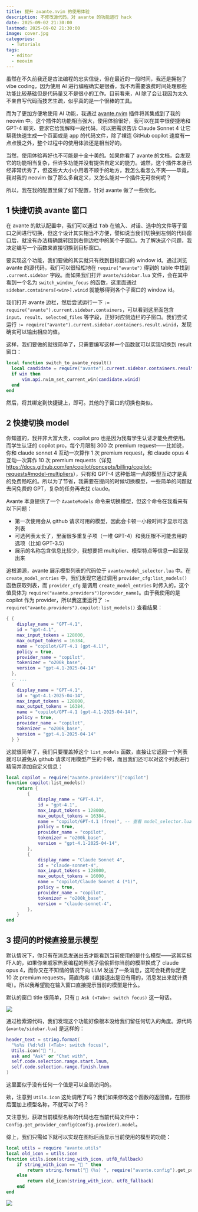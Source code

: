 ```yaml
---
title: 提升 avante.nvim 的使用体验
description: 不修改源代码，对 avante 的功能进行 hack
date: 2025-09-02 21:30:00
lastmod: 2025-09-02 21:30:00
image: cover.jpg
categories:
  - Tutorials
tags:
  - editor
  - neovim
---
```


虽然在不久前我还是古法编程的忠实信徒，但在最近的一段时间，我还是拥抱了 vibe coding，因为使用 AI 进行编程确实是很香，我不再需要浪费时间处理那些功能比较基础但是代码量又不是很小的工作。目前看来，AI 除了会让我因为太久不亲自写代码而技艺生疏，似乎真的是一个很棒的工具。

而为了更加方便地使用 AI 功能，我通过 [avante.nvim](https://github.com/yetone/avante.nvim) 插件将其集成到了我的 neovim 中。这个插件的功能相当强大，使用体验很好，我可以在其中很便捷地和 GPT-4 聊天、要求它给我解释一段代码，可以把需求告诉 Claude Sonnet 4 让它帮我快速生成一个页面或是 app 的代码文件，除了裸连 GitHub copilot 速度有一点点慢之外，整个过程中的使用体验还是相当好的。

当然，使用体验再好也不可能是十全十美的。如果你看了 avante 的文档，会发现它的功能相当复杂，但许多功能并没有提供自定义的能力。诚然，这个插件本身已经非常优秀了，但这些大大小小用着不顺手的地方，我怎么看怎么不爽——毕竟，我对我的 neovim 做了那么多自定义，又怎么能对一个插件无可奈何呢？

所以，我在我的配置里做了如下配置，针对 avante 做了一些优化。

## 1 快捷切换 avante 窗口

在 avante 的默认配置中，我们可以通过 <kbd>Tab</kbd> 在输入、对话、选中的文件等子窗口之间进行切换，但这个设计其实相当不方便，譬如说当我们切换到左侧的代码窗口后，就没有办法精确跳转回到右侧边栏中的某个子窗口。为了解决这个问题，我决定编写一个函数来直接切换到目标窗口。

要实现这个功能，我们要做的其实就只有找到目标窗口的 window id。通过浏览 avante 的源代码，我们可以很轻松地在 `require("avante")` 得到的 table 中找到 `.current.sidebar` 字段。而如果我们打开 `avante/sidebar.lua` 文件，会在其中看到一个名为 `switch_window_focus` 的函数，这里面通过 `sidebar.containers[<win>].winid` 就能够得到各个子窗口的 window
id。

我们打开 avante 边栏，然后尝试运行一下 `:= require("avante").current.sidebar.containers`，可以看到这里面包含 `input`、`result`、`selected_files` 等字段，正好对应侧边栏的子窗口。我们尝试运行 `:= require("avante").current.sidebar.containers.result.winid`，发现确实可以输出相应的值。

这样，我们要做的就很简单了，只需要编写这样一个函数就可以实现切换到 result 窗口：

```lua
local function switch_to_avante_result()
  local candidate = require("avante").current.sidebar.containers.result
  if win then
      vim.api.nvim_set_current_win(candidate.winid)
  end
end
```

然后，将其绑定到快捷键上，即可。其他的子窗口的切换也类似。

## 2 快捷切换 model

你知道的，我并非大富大贵，copilot pro 也是因为我有学生认证才能免费使用。而学生认证的 copilot pro，每个月限制 300 次 premium request——比如说，你和 claude sonnet 4 互动一次算作 1 次 premium request，和 claude opus 4 互动一次算作 10 次 premium requests（详见 <https://docs.github.com/en/copilot/concepts/billing/copilot-requests#model-multipliers>），只有和 GPT-4 这种低端一点的模型互动才是真的免费畅吃的。所以为了节省，我需要在提问的时候切换模型，一些简单的问题就去问免费的 GPT，复杂的任务再去找 claude。

Avante 本身提供了一个 `AvanteModels` 命令来切换模型，但这个命令在我看来有以下问题：

- 第一次使用会从 github 请求可用的模型，因此会卡顿一小段时间才显示可选列表
- 可选列表太长了，里面很多重复子项（一堆 GPT-4）和我压根不可能去用的选项（比如 GPT-3.5）
- 展示的名称包含信息比较少，我想要把 multiplier、模型特点等信息一起呈现出来

追根溯源，avante 展示模型列表的代码位于 `avante/model_selector.lua` 中。在 `create_model_entries` 中，我们发现它通过调用 `provider_cfg:list_models()` 函数获取列表，而 `provider_cfg` 是调用 `create_model_entries` 时传入的，这个值具体为 `require("avante.providers")[provider_name]`。由于我使用的是 copilot 作为 provider，所以我这里运行了 `:= require("avante.providers").copilot:list_models()` 查看结果：

```lua
{ {
    display_name = "GPT-4.1",
    id = "gpt-4.1",
    max_input_tokens = 128000,
    max_output_tokens = 16384,
    name = "copilot/GPT-4.1 (gpt-4.1)",
    policy = true,
    provider_name = "copilot",
    tokenizer = "o200k_base",
    version = "gpt-4.1-2025-04-14"
  },
  -- ...
  {
    display_name = "GPT-4.1",
    id = "gpt-4.1-2025-04-14",
    max_input_tokens = 128000,
    max_output_tokens = 16384,
    name = "copilot/GPT-4.1 (gpt-4.1-2025-04-14)",
    policy = true,
    provider_name = "copilot",
    tokenizer = "o200k_base",
    version = "gpt-4.1-2025-04-14"
  } }
```

这就很简单了，我们只要覆盖掉这个 `list_models` 函数，直接让它返回一个列表就可以避免从 github 请求可用模型产生的卡顿，而且我们还可以对这个列表进行精简并添加自定义信息：

```lua
local copilot = require("avante.providers")["copilot"]
function copilot:list_models()
    return {
        {
            display_name = "GPT-4.1",
            id = "gpt-4.1",
            max_input_tokens = 128000,
            max_output_tokens = 16384,
            name = "copilot/GPT-4.1 (free)", -- 查看 model_selector.lua 可以看到呈现的名称使用了这个字段
            policy = true,
            provider_name = "copilot",
            tokenizer = "o200k_base",
            version = "gpt-4.1-2025-04-14",
        },
        {
            display_name = "Claude Sonnet 4",
            id = "claude-sonnet-4",
            max_input_tokens = 128000,
            max_output_tokens = 16000,
            name = "copilot/Claude Sonnet 4 (*1)",
            policy = true,
            provider_name = "copilot",
            tokenizer = "o200k_base",
            version = "claude-sonnet-4",
        },
    }
end
```

## 3 提问的时候直接显示模型

默认情况下，你只有在消息发送出去才能看到当前使用的是什么模型——这其实挺吓人的，如果你亲戚家热爱编程的熊孩子偷偷把你当前的模型换成了 claude opus 4，而你又在不知情的情况下向 LLM 发送了一条消息，这可会耗费你足足 10 次 premium requests，简直肉疼（直接退出是没有用的，消息发出来就计费呦）。所以我希望能在输入窗口直接提示当前的模型是什么。

默认的窗口 title 很简单，只有 `󱜸 Ask (<Tab>: switch focus)` 这一句话。

![](input-prompt-before.jpg)

通过检索源代码，我们发现这个功能好像根本没给我们留任何切入的角度。源代码 (`avante/sidebar.lua`) 是这样的：

```lua
header_text = string.format(
  "%s%s (%d:%d) (<Tab>: switch focus)",
  Utils.icon("󱜸 "),
  ask and "Ask" or "Chat with",
  self.code.selection.range.start.lnum,
  self.code.selection.range.finish.lnum
)
```

这里面似乎没有任何一个值是可以全局访问的。

欸，注意到 `Utils.icon` 这处调用了吗？我们如果修改这个函数的返回值，在图标后面加上模型名称，不就可以了吗？

又注意到，获取当前模型名称的代码也在当前代码文件中：`Config.get_provider_config(Config.provider).model`。

综上，我们只需如下就可以实现在图标后面显示当前使用的模型的功能：

```lua
local utils = require "avante.utils"
local old_icon = utils.icon
function utils.icon(string_with_icon, utf8_fallback)
    if string_with_icon == "󱜸 " then
        return string.format("󱜸 (%s) ", require("avante.config").get_provider_config("copilot").model)
    else
        return old_icon(string_with_icon, utf8_fallback)
    end
end
```

![](input-prompt-after.jpg)
